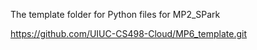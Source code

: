 The template folder for Python files for MP2_SPark

https://github.com/UIUC-CS498-Cloud/MP6_template.git